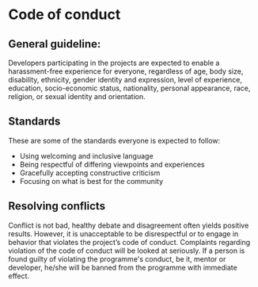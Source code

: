 # Code of conduct

## General guideline:

Developers participating in the projects are expected to enable a harassment-free experience for everyone, regardless of age, body size, disability, ethnicity, gender identity and expression, level of experience, education, socio-economic status, nationality, personal appearance, race, religion, or sexual identity and orientation. 

## Standards 

These are some of the standards everyone is expected to follow: 

* Using welcoming and inclusive language 
* Being respectful of differing viewpoints and experiences 
* Gracefully accepting constructive criticism 
* Focusing on what is best for the community

## Resolving conflicts 

Conflict is not bad, healthy debate and disagreement often yields positive results. However, it is unacceptable to be disrespectful or to engage in behavior that violates the project’s code of conduct. Complaints regarding violation of the code of conduct will be looked at seriously. If a person is found guilty of violating the programme's conduct, be it, mentor or developer, he/she will be banned from the programme with immediate effect.

